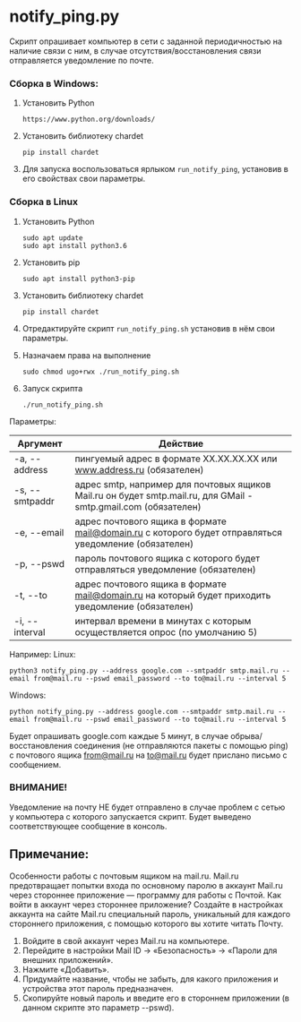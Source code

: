 #  notify_ping.py #
Скрипт опрашивает компьютер в сети с заданной периодичностью на наличие связи с ним, в случае отсутствия/восстановления связи отправляется уведомление по почте.

### Сборка в Windows: ###

1.  Установить Python

		https://www.python.org/downloads/

2.  Установить библиотеку chardet

		pip install chardet

3.  Для запуска воспользоваться ярлыком `run_notify_ping`, установив в его свойствах свои параметры.

### Сборка в Linux ###
1.  Установить Python

		sudo apt update
		sudo apt install python3.6

2.  Установить pip

		sudo apt install python3-pip

3.  Установить библиотеку chardet

		pip install chardet

4.  Отредактируйте скрипт `run_notify_ping.sh` установив в нём свои параметры.

5.  Назначаем права на выполнение

		sudo chmod ugo+rwx ./run_notify_ping.sh

6.  Запуск скрипта

		./run_notify_ping.sh

Параметры:

| Аргумент                   | Действие                                                                                                        |
|----------------------------|-----------------------------------------------------------------------------------------------------------------|
| -a, --address              | пингуемый адрес в формате ХХ.ХХ.ХХ.ХХ или www.address.ru (обязателен)                                         |
| -s, --smtpaddr             | адрес smtp, например для почтовых ящиков Mail.ru он будет smtp.mail.ru, для GMail - smtp.gmail.com (обязателен) |
| -e, --email                | адрес почтового ящика в формате mail@domain.ru с которого будет отправляться уведомление (обязателен)           |
| -p, --pswd                 | пароль почтового ящика с которого будет отправляться уведомление (обязателен)                                   |
| -t, --to                   | адрес почтового ящика в формате mail@domain.ru на который будет приходить уведомление (обязателен)              |
| -i, --interval             | интервал времени в минутах с которым осуществляется опрос (по умолчанию 5)                                      |

Например:
Linux:

  	python3 notify_ping.py --address google.com --smtpaddr smtp.mail.ru --email from@mail.ru --pswd email_password --to to@mail.ru --interval 5

Windows:

  	python notify_ping.py --address google.com --smtpaddr smtp.mail.ru --email from@mail.ru --pswd email_password --to to@mail.ru --interval 5

Будет опрашивать google.com каждые 5 минут, в случае обрыва/восстановления соединения (не отправляются пакеты с помощью ping) с почтового ящика from@mail.ru
на to@mail.ru будет прислано письмо с сообщением.

### ВНИМАНИЕ! ###
Уведомление на почту НЕ будет отправлено в случае проблем с сетью у компьютера с которого запускается скрипт. Будет выведено соответствующее сообщение в консоль.

## Примечание: ##
Особенности работы с почтовым ящиком на mail.ru.
Mail.ru предотвращает попытки входа по основному паролю в аккаунт Mail.ru через стороннее приложение — программу для работы с Почтой.
Как войти в аккаунт через стороннее приложение?
Создайте в настройках аккаунта на сайте Mail.ru специальный пароль, уникальный для каждого стороннего приложения, с помощью которого вы хотите читать Почту.
1.	Войдите в свой аккаунт через Mail.ru на компьютере.
2.	Перейдите в настройки Mail ID → «Безопасность» → «Пароли для внешних приложений».
3.	Нажмите «Добавить».
4.	Придумайте название, чтобы не забыть, для какого приложения и устройства этот пароль предназначен.
5.	Скопируйте новый пароль и введите его в стороннем приложении (в данном скрипте это параметр --pswd).
